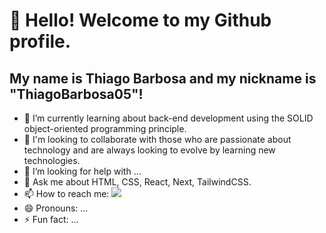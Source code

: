 # 👋 Hello! Welcome to my Github profile.
## My name is Thiago Barbosa and my nickname is "ThiagoBarbosa05"!



- 🌱 I’m currently learning about back-end development using the SOLID object-oriented programming principle.
- 👯 I'm looking to collaborate with those who are passionate about technology and are always looking to evolve by learning new technologies.
- 🤔 I’m looking for help with ...
- 💬 Ask me about HTML, CSS, React, Next, TailwindCSS.
- 📫 How to reach me: [<img src="https://cdn.jsdelivr.net/gh/devicons/devicon/icons/linkedin/linkedin-original.svg" />](www.linkedin.com/in/thiago-barbosa1999)
- 😄 Pronouns: ...
- ⚡ Fun fact: ...

